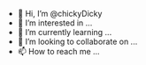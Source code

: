 - 👋 Hi, I’m @chickyDicky
- 👀 I’m interested in ...
- 🌱 I’m currently learning ...
- 💞️ I’m looking to collaborate on ...
- 📫 How to reach me ...

<!---
chickyDicky/chickyDicky is a ✨ special ✨ repository because its `README.md` (this file) appears on your GitHub profile.
You can click the Preview link to take a look at your changes.
--->
